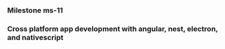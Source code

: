 ### Milestone ms-11

### Cross platform app development with angular, nest, electron, and nativescript
